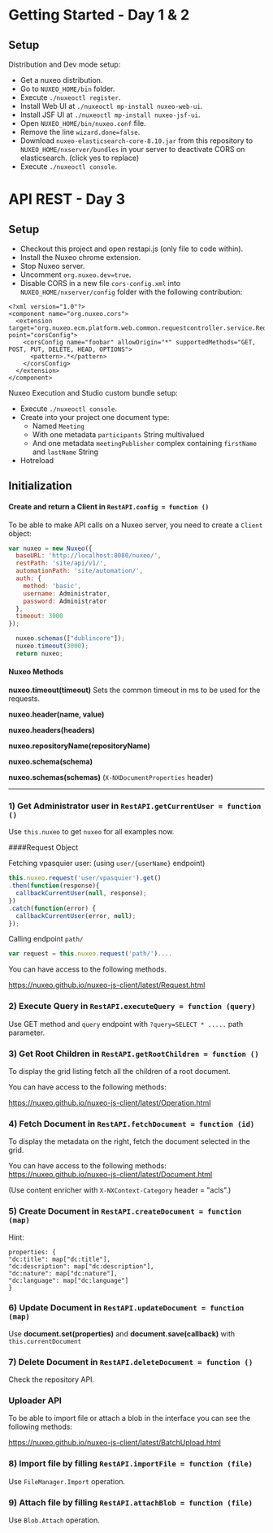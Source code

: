 # Getting Started - Day 1 & 2

## Setup

Distribution and Dev mode setup:
- Get a nuxeo distribution.
- Go to `NUXEO_HOME/bin` folder.
- Execute `./nuxeoctl register`.
- Install Web UI at `./nuxeoctl mp-install nuxeo-web-ui`.
- Install JSF UI at `./nuxeoctl mp-install nuxeo-jsf-ui`.
- Open `NUXEO_HOME/bin/nuxeo.conf` file.
- Remove the line `wizard.done=false`.
- Download `nuxeo-elasticsearch-core-8.10.jar` from this repository to `NUXEO_HOME/nxserver/bundles` in your server to deactivate CORS on elasticsearch. (click yes to replace)
- Execute `./nuxeoctl console`.

# API REST - Day 3

## Setup

- Checkout this project and open restapi.js (only file to code within).
- Install the Nuxeo chrome extension.
- Stop Nuxeo server.
- Uncomment `org.nuxeo.dev=true`.
- Disable CORS in a new file `cors-config.xml` into `NUXEO_HOME/nxserver/config` folder with the following contribution:

```
<?xml version="1.0"?>
<component name="org.nuxeo.cors">
  <extension target="org.nuxeo.ecm.platform.web.common.requestcontroller.service.RequestControllerService" point="corsConfig">
    <corsConfig name="foobar" allowOrigin="*" supportedMethods="GET, POST, PUT, DELETE, HEAD, OPTIONS">
      <pattern>.*</pattern>
    </corsConfig>
  </extension>
</component>
```

Nuxeo Execution and Studio custom bundle setup:
- Execute `./nuxeoctl console`.
- Create into your project one document type:
  - Named `Meeting`
  - With one metadata `participants` String multivalued
  - And one metadata `meetingPublisher` complex containing `firstName` and `lastName` String
- Hotreload

## Initialization

#### Create and return a Client in `RestAPI.config = function ()`

To be able to make API calls on a Nuxeo server, you need to create a `Client` object:

```javascript
var nuxeo = new Nuxeo({
  baseURL: 'http://localhost:8080/nuxeo/',
  restPath: 'site/api/v1/',
  automationPath: 'site/automation/',
  auth: {
    method: 'basic',
    username: Administrator,
    password: Administrator
  },
  timeout: 3000
});

  nuxeo.schemas(["dublincore"]);
  nuxeo.timeout(3000);
  return nuxeo;
```

#### Nuxeo Methods

**nuxeo.timeout(timeout)**
Sets the common timeout in ms to be used for the requests.

**nuxeo.header(name, value)**

**nuxeo.headers(headers)**

**nuxeo.repositoryName(repositoryName)**

**nuxeo.schema(schema)**

**nuxeo.schemas(schemas)** (`X-NXDocumentProperties` header)

-----------

### 1) Get Administrator user in `RestAPI.getCurrentUser = function ()`

Use `this.nuxeo` to get `nuxeo` for all examples now.

####Request Object

Fetching vpasquier user: (using `user/{userName}` endpoint)

```javascript
this.nuxeo.request('user/vpasquier').get()
.then(function(response){
  callbackCurrentUser(null, response);
})
.catch(function(error) {
  callbackCurrentUser(error, null);
});
```
Calling endpoint `path/`

```javascript
var request = this.nuxeo.request('path/')....
```

You can have access to the following methods.

https://nuxeo.github.io/nuxeo-js-client/latest/Request.html

### 2) Execute Query in `RestAPI.executeQuery = function (query)`

Use GET method and `query` endpoint with `?query=SELECT * .....` path parameter.

### 3) Get Root Children in `RestAPI.getRootChildren = function ()`

To display the grid listing fetch all the children of a root document.

You can have access to the following methods:

https://nuxeo.github.io/nuxeo-js-client/latest/Operation.html

### 4) Fetch Document in `RestAPI.fetchDocument = function (id)`

To display the metadata on the right, fetch the document selected in the grid.

You can have access to the following methods: https://nuxeo.github.io/nuxeo-js-client/latest/Document.html

(Use content enricher with `X-NXContext-Category` header = "acls".)

### 5) Create Document in `RestAPI.createDocument = function (map)`

Hint:
```
properties: {
"dc:title": map["dc:title"],
"dc:description": map["dc:description"],
"dc:nature": map["dc:nature"],
"dc:language": map["dc:language"]
}
```

### 6) Update Document in `RestAPI.updateDocument = function (map)`

Use **document.set(properties)** and **document.save(callback)**
with `this.currentDocument`

### 7) Delete Document in `RestAPI.deleteDocument = function ()`

Check the repository API.

### Uploader API

To be able to import file or attach a blob in the interface you can see the following methods:

https://nuxeo.github.io/nuxeo-js-client/latest/BatchUpload.html

### 8) Import file by filling `RestAPI.importFile = function (file)`

Use `FileManager.Import` operation.

### 9) Attach file by filling `RestAPI.attachBlob = function (file)`

Use `Blob.Attach` operation.
